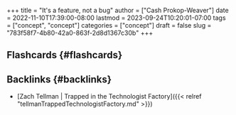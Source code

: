 +++
title = "It's a feature, not a bug"
author = ["Cash Prokop-Weaver"]
date = 2022-11-10T17:39:00-08:00
lastmod = 2023-09-24T10:20:01-07:00
tags = ["concept", "concept"]
categories = ["concept"]
draft = false
slug = "783f58f7-4b80-42a0-863f-2d8d1367c30b"
+++

## Flashcards {#flashcards}


## Backlinks {#backlinks}

-   [Zach Tellman | Trapped in the Technologist Factory]({{< relref "tellmanTrappedTechnologistFactory.md" >}})

